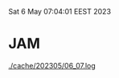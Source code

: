 Sat  6 May 07:04:01 EEST 2023
# JAM
<a href='./cache/202305/06_07.log'>./cache/202305/06_07.log</a>

